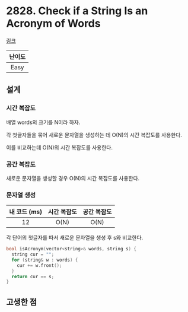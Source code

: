 # 2828. Check if a String Is an Acronym of Words

[링크](https://leetcode.com/problems/check-if-a-string-is-an-acronym-of-words/description/)

| 난이도 |
| :----: |
|  Easy  |

## 설계

### 시간 복잡도

배열 words의 크기를 N이라 하자.

각 첫글자들을 묶어 새로운 문자열을 생성하는 데 O(N)의 시간 복잡도를 사용한다.

이를 비교하는데 O(N)의 시간 복잡도를 사용한다.

### 공간 복잡도

새로운 문자열을 생성할 경우 O(N)의 시간 복잡도를 사용한다.

### 문자열 생성

| 내 코드 (ms) | 시간 복잡도 | 공간 복잡도 |
| :----------: | :---------: | :---------: |
|      12      |    O(N)     |    O(N)     |

각 단어의 첫글자를 따서 새로운 문자열을 생성 후 s와 비교한다.

```cpp
bool isAcronym(vector<string>& words, string s) {
  string cur = "";
  for (string& w : words) {
    cur += w.front();
  }
  return cur == s;
}
```

## 고생한 점
